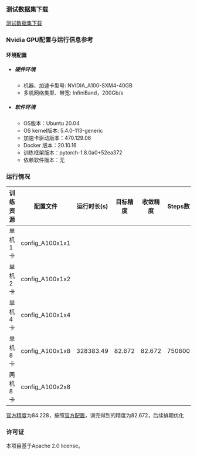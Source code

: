 ### 测试数据集下载
[测试数据集下载](../../benchmarks/efficientnet/README.md#数据集)

### Nvidia GPU配置与运行信息参考
#### 环境配置
- ##### 硬件环境
    - 机器、加速卡型号: NVIDIA_A100-SXM4-40GB
    - 多机网络类型、带宽: InfiniBand，200Gb/s
- ##### 软件环境
   - OS版本：Ubuntu 20.04
   - OS kernel版本: 5.4.0-113-generic     
   - 加速卡驱动版本：470.129.06
   - Docker 版本：20.10.16
   - 训练框架版本：pytorch-1.8.0a0+52ea372
   - 依赖软件版本：无


### 运行情况
| 训练资源 | 配置文件        | 运行时长(s) | 目标精度 | 收敛精度 | Steps数 | 性能（samples/s) |
| -------- | --------------- | ----------- | -------- | -------- | ------- | ---------------- |
| 单机1卡  | config_A100x1x1 |      |       |    |     |             |
| 单机2卡  | config_A100x1x2 |      |       |    |     |             |
| 单机4卡  | config_A100x1x4 |      |       |    |     |             |
| 单机8卡  | config_A100x1x8 |   328383.49   |   82.672  |  82.672  |  750600  |    2340.6    |
| 两机8卡  | config_A100x2x8 |      |       |    |     |             |

[官方精度](https://github.com/pytorch/vision/blob/main/torchvision/models/efficientnet.py#L669)为84.228，按照[官方配置](https://github.com/pytorch/vision/blob/main/references/classification/README.md)，训完得到的精度为82.672，后续排期优化

### 许可证


本项目基于Apache 2.0 license。
